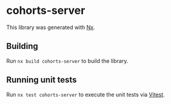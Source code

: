 # cohorts-server

This library was generated with [Nx](https://nx.dev).

## Building

Run `nx build cohorts-server` to build the library.

## Running unit tests

Run `nx test cohorts-server` to execute the unit tests via [Vitest](https://vitest.dev/).
